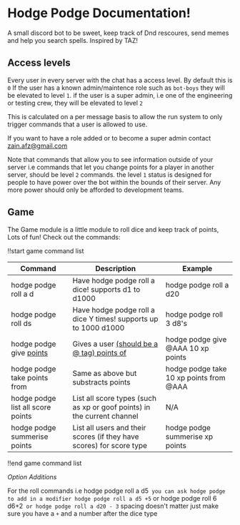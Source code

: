 # Hodge Podge Documentation!

A small discord bot to be sweet, keep track of Dnd rescoures, send memes and help you search spells.
Inspired by TAZ!

## Access levels

Every user in every server with the chat has a access level. By default this is `0`
If the user has a known admin/maintence role such as `bot-boys` they will be elevated to
level `1`.
if the user is a super admin, i.e one of the engineering or testing crew,
they will be elevated to level `2`

This is calculated on a per message basis to allow the run system to only trigger
commands that a user is allowed to use.

If you want to have a role added or to become a super admin contact zain.afz@gmail.com

Note that commands that allow you to see information outside of your server i.e
commands that let you change points for a player in another server, should be
level `2` commands. the level `1` status is designed for people to have power over
the bot within the bounds of their server.
Any more power should only be afforded to development teams.

## Game

The Game module is a little module to roll dice and keep track of points, Lots of fun!
Check out the commands:

!!start game command list

| Command                                  | Description | Example |
| ---------------------------------------- | ----------- | ------- |
| hodge podge roll a d<X>                  | Have hodge podge roll a dice! supports d1 to d1000 | hodge podge roll a d20 |
| hodge podge roll <Y> d<X>s               | Have hodge podge roll a dice Y times! supports up to 1000 d1000 | hodge podge roll 3 d8's |
| hodge podge give <U> <X> <T> points      | Gives a user <U> (should be a @ tag) <X> points of <T> | hodge podge give @AAA 10 xp points |
| hodge podge take <X> <T> points from <U> | Same as above but substracts points | hodge podge take 10 xp points from @AAA |
| hodge podge list all score points | List all score types (such as xp or goof points) in the current channel | N/A |
| hodge podge summerise <T> points | List all users and their scores (if they have scores) for score type <T> | hodge podge summerise xp points |

!!end game command list

*Option Additions*

For the roll commands i.e hodge podge roll a d5` you can ask hodge podge to add in a modifier
hodge podge roll a d5 +5` or hodge podge roll 6 d6+2` or hodge podge roll a d20 - 3`
spacing doesn't matter just make sure you have a `+` and a number after the dice type
